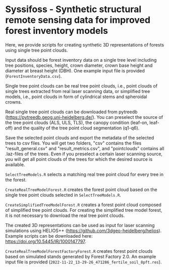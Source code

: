 # Syssifoss - Synthetic structural remote sensing data for improved forest inventory models

Here, we provide scripts for creating synthetic 3D representations of forests using single tree point clouds. 

Input data should be forest inventory data on a single tree level including tree positions, species, height, crown diameter, crown base height and diameter at breast height (DBH). One example input file is provided (`ForestInventoryData.csv`).

Single tree point clouds can be real tree point clouds, i.e., point clouds of single trees extracted from real laser scanning data, or simplified tree models, i.e., point clouds in form of cylindrical stems and spheroidal crowns.

Real single tree point clouds can be downloaded from pytreedb (https://pytreedb.geog.uni-heidelberg.de/). You can preselect the source of the tree point clouds (ALS, ULS, TLS), the canopy condition (leaf-on, leaf-off) and the quality of the tree point cloud segmentation (q1-q6). 

Save the selected point clouds and export the metadata of the selected trees to csv files. You will get two folders, "csv" contains the files "result_general.csv" and "result_metrics.csv", and "pointclouds" contains all .laz-files of the trees. Even if you preselect a certain laser scanning source, you will get all point clouds of the trees for which the desired source is available.

`SelectTreeModels.R` selects a matching real tree point cloud for every tree in the forest. 

`CreateRealTreeModelForest.R` creates the forest point cloud based on the single tree point clouds selected in `SelectTreeModels.R`. 

`CreateSimplifiedTreeModelForest.R` creates a forest point cloud composed of simplified tree point clouds. For creating the simplified tree model forest, it is not necessary to download the real tree point clouds.

The created 3D representations can be used as input for laser scanning simulations using HELIOS++ (https://github.com/3dgeo-heidelberg/helios). Example scripts can be downloaded here: https://doi.org/10.5445/IR/1000147797. 

`CreateRealTreeModelForestFactoryForest.R` creates forest point clouds based on simulated stands generated by Forest Factory 2.0. An example input file is provided (`2022-11-22_13-29-26_471286_fertile_soil_8pft.res`).
